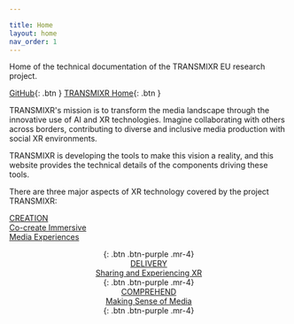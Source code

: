 ```yaml
---

title: Home
layout: home
nav_order: 1
---
```


Home of the technical documentation of the TRANSMIXR EU research project.

[GitHub](https://github.com/Transmixr){: .btn }
[TRANSMIXR Home](https://transmixr.eu/){: .btn }

TRANSMIXR's mission is to transform the media landscape through the innovative use of AI and XR technologies. Imagine collaborating with others across borders, contributing to diverse and inclusive media production with social XR environments.

TRANSMIXR is developing the tools to make this vision a reality, and this website provides the technical details of the components driving these tools.

There are three major aspects of XR technology covered by the project TRANSMIXR:

[CREATION<br/>Co-create Immersive<br/>Media Experiences<center>](https://transmixr.github.io/comp_creation/){: .btn .btn-purple .mr-4}<br/>
[<center>DELIVERY<br/>Sharing and Experiencing XR</center>](https://transmixr.github.io/comp_experience/){: .btn .btn-purple .mr-4}<br/>
[<center>COMPREHEND<br/>Making Sense of Media</center>](https://transmixr.github.io/comp_mediaselection/){: .btn .btn-purple .mr-4}<br/>
